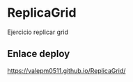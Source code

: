 # ReplicaGrid

Ejercicio replicar grid

## Enlace deploy

https://valepm0511.github.io/ReplicaGrid/

